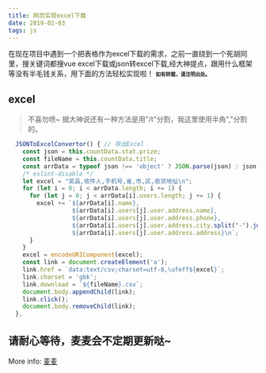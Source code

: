 ```yaml
---
title: 网页实现excel下载
date: 2019-02-03
tags: js
---
```

在现在项目中遇到一个把表格作为excel下载的需求，之前一直绕到一个死胡同里，搜关键词都搜vue excel下载或json转excel下载,经大神提点，跟用什么框架等没有半毛钱关系，用下面的方法轻松实现啦！
<font size=1>**如有转载，请注明出处。**</font>
## excel
> 不喜勿喷~ 据大神说还有一种方法是用"/t"分割，我这里使用半角","分割的。

```javascript
  JSONToExcelConvertor() { // 导出Excel
    const json = this.countData.stat.prize;
    const fileName = this.countData.title;
    const arrData = typeof json !== 'object' ? JSON.parse(json) : json;
    /* eslint-disable */
    let excel = "奖品,收件人,手机号,省,市,区,收货地址\n";
    for (let i = 0; i < arrData.length; i += 1) {
      for (let j = 0; j < arrData[i].users.length; j += 1) {
        excel += `${arrData[i].name},
                  ${arrData[i].users[j].user.address.name},
                  ${arrData[i].users[j].user.address.phone},
                  ${arrData[i].users[j].user.address.city.split("-").join(",")},
                  ${arrData[i].users[j].user.address.address}\n`;
      }
    }
    excel = encodeURIComponent(excel);
    const link = document.createElement('a');
    link.href = `data:text/csv;charset=utf-8,\ufeff${excel}`;
    link.charset = 'gbk';
    link.download = `${fileName}.csv`;
    document.body.appendChild(link);
    link.click();
    document.body.removeChild(link);
  },
```

## 请耐心等待，麦麦会不定期更新哒~
More info: [麦麦](https://github.com/maimai123)
